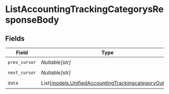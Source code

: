 # ListAccountingTrackingCategorysResponseBody


## Fields

| Field                                                                                                        | Type                                                                                                         | Required                                                                                                     | Description                                                                                                  |
| ------------------------------------------------------------------------------------------------------------ | ------------------------------------------------------------------------------------------------------------ | ------------------------------------------------------------------------------------------------------------ | ------------------------------------------------------------------------------------------------------------ |
| `prev_cursor`                                                                                                | *Nullable[str]*                                                                                              | :heavy_check_mark:                                                                                           | N/A                                                                                                          |
| `next_cursor`                                                                                                | *Nullable[str]*                                                                                              | :heavy_check_mark:                                                                                           | N/A                                                                                                          |
| `data`                                                                                                       | List[[models.UnifiedAccountingTrackingcategoryOutput](../models/unifiedaccountingtrackingcategoryoutput.md)] | :heavy_check_mark:                                                                                           | N/A                                                                                                          |